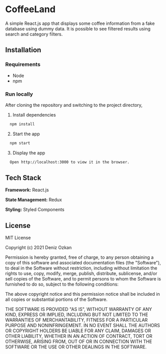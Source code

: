 # CoffeeLand

A simple React.js app that displays some coffee information from a fake database using dummy data. It is possible to see filtered results using search and category filters.

## Installation

### Requirements

- Node
- npm

### Run locally

After cloning the repository and switching to the project directory,

1. Install dependencies

```bash
  npm install
```

2. Start the app

```bash
  npm start
```

3. Display the app

```bash
  Open http://localhost:3000 to view it in the browser.
```

## Tech Stack

**Framework:** React.js

**State Management:** Redux

**Styling:** Styled Components

## License

MIT License

Copyright (c) 2021 Deniz Ozkan

Permission is hereby granted, free of charge, to any person obtaining a copy
of this software and associated documentation files (the "Software"), to deal
in the Software without restriction, including without limitation the rights
to use, copy, modify, merge, publish, distribute, sublicense, and/or sell
copies of the Software, and to permit persons to whom the Software is
furnished to do so, subject to the following conditions:

The above copyright notice and this permission notice shall be included in all
copies or substantial portions of the Software.

THE SOFTWARE IS PROVIDED "AS IS", WITHOUT WARRANTY OF ANY KIND, EXPRESS OR
IMPLIED, INCLUDING BUT NOT LIMITED TO THE WARRANTIES OF MERCHANTABILITY,
FITNESS FOR A PARTICULAR PURPOSE AND NONINFRINGEMENT. IN NO EVENT SHALL THE
AUTHORS OR COPYRIGHT HOLDERS BE LIABLE FOR ANY CLAIM, DAMAGES OR OTHER
LIABILITY, WHETHER IN AN ACTION OF CONTRACT, TORT OR OTHERWISE, ARISING FROM,
OUT OF OR IN CONNECTION WITH THE SOFTWARE OR THE USE OR OTHER DEALINGS IN THE
SOFTWARE.
